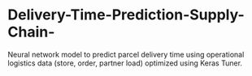 # Delivery-Time-Prediction-Supply-Chain-
Neural network model to predict parcel delivery time using operational logistics data (store, order, partner load) optimized using Keras Tuner.

